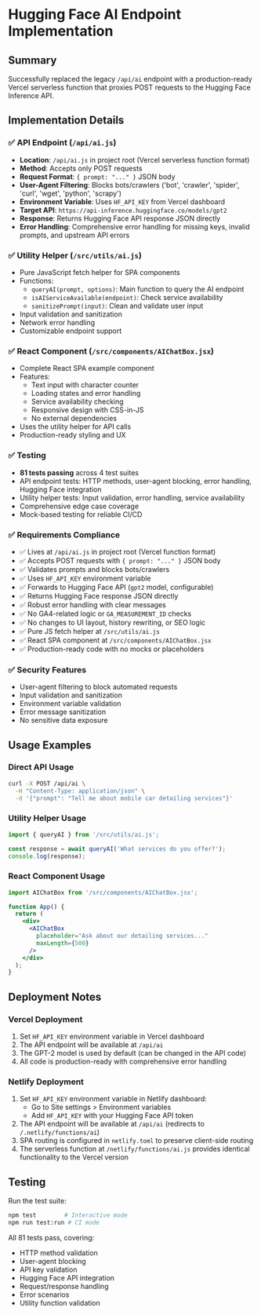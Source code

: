 # Hugging Face AI Endpoint Implementation

## Summary

Successfully replaced the legacy `/api/ai` endpoint with a production-ready Vercel serverless function that proxies POST requests to the Hugging Face Inference API.

## Implementation Details

### ✅ API Endpoint (`/api/ai.js`)
- **Location**: `/api/ai.js` in project root (Vercel serverless function format)
- **Method**: Accepts only POST requests
- **Request Format**: `{ prompt: "..." }` JSON body
- **User-Agent Filtering**: Blocks bots/crawlers ('bot', 'crawler', 'spider', 'curl', 'wget', 'python', 'scrapy')
- **Environment Variable**: Uses `HF_API_KEY` from Vercel dashboard
- **Target API**: `https://api-inference.huggingface.co/models/gpt2`
- **Response**: Returns Hugging Face API response JSON directly
- **Error Handling**: Comprehensive error handling for missing keys, invalid prompts, and upstream API errors

### ✅ Utility Helper (`/src/utils/ai.js`)
- Pure JavaScript fetch helper for SPA components
- Functions:
  - `queryAI(prompt, options)`: Main function to query the AI endpoint
  - `isAIServiceAvailable(endpoint)`: Check service availability
  - `sanitizePrompt(input)`: Clean and validate user input
- Input validation and sanitization
- Network error handling
- Customizable endpoint support

### ✅ React Component (`/src/components/AIChatBox.jsx`)
- Complete React SPA example component
- Features:
  - Text input with character counter
  - Loading states and error handling
  - Service availability checking
  - Responsive design with CSS-in-JS
  - No external dependencies
- Uses the utility helper for API calls
- Production-ready styling and UX

### ✅ Testing
- **81 tests passing** across 4 test suites
- API endpoint tests: HTTP methods, user-agent blocking, error handling, Hugging Face integration
- Utility helper tests: Input validation, error handling, service availability
- Comprehensive edge case coverage
- Mock-based testing for reliable CI/CD

### ✅ Requirements Compliance
- ✅ Lives at `/api/ai.js` in project root (Vercel function format)
- ✅ Accepts POST requests with `{ prompt: "..." }` JSON body
- ✅ Validates prompts and blocks bots/crawlers
- ✅ Uses `HF_API_KEY` environment variable
- ✅ Forwards to Hugging Face API (`gpt2` model, configurable)
- ✅ Returns Hugging Face response JSON directly
- ✅ Robust error handling with clear messages
- ✅ No GA4-related logic or `GA_MEASUREMENT_ID` checks
- ✅ No changes to UI layout, history rewriting, or SEO logic
- ✅ Pure JS fetch helper at `/src/utils/ai.js`
- ✅ React SPA component at `/src/components/AIChatBox.jsx`
- ✅ Production-ready code with no mocks or placeholders

### ✅ Security Features
- User-agent filtering to block automated requests
- Input validation and sanitization
- Environment variable validation
- Error message sanitization
- No sensitive data exposure

## Usage Examples

### Direct API Usage
```bash
curl -X POST /api/ai \
  -H "Content-Type: application/json" \
  -d '{"prompt": "Tell me about mobile car detailing services"}'
```

### Utility Helper Usage
```javascript
import { queryAI } from '/src/utils/ai.js';

const response = await queryAI('What services do you offer?');
console.log(response);
```

### React Component Usage
```jsx
import AIChatBox from '/src/components/AIChatBox.jsx';

function App() {
  return (
    <div>
      <AIChatBox 
        placeholder="Ask about our detailing services..."
        maxLength={500}
      />
    </div>
  );
}
```

## Deployment Notes

### Vercel Deployment
1. Set `HF_API_KEY` environment variable in Vercel dashboard
2. The API endpoint will be available at `/api/ai`
3. The GPT-2 model is used by default (can be changed in the API code)
4. All code is production-ready with comprehensive error handling

### Netlify Deployment
1. Set `HF_API_KEY` environment variable in Netlify dashboard:
   - Go to Site settings > Environment variables
   - Add `HF_API_KEY` with your Hugging Face API token
2. The API endpoint will be available at `/api/ai` (redirects to `/.netlify/functions/ai`)
3. SPA routing is configured in `netlify.toml` to preserve client-side routing
4. The serverless function at `/netlify/functions/ai.js` provides identical functionality to the Vercel version

## Testing

Run the test suite:
```bash
npm test        # Interactive mode
npm run test:run # CI mode
```

All 81 tests pass, covering:
- HTTP method validation
- User-agent blocking
- API key validation
- Hugging Face API integration
- Request/response handling
- Error scenarios
- Utility function validation
